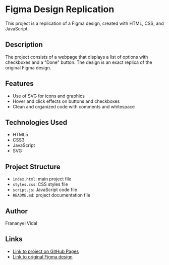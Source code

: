 # Figma Design Replication

This project is a replication of a Figma design, created with HTML, CSS, and JavaScript.

## Description

The project consists of a webpage that displays a list of options with checkboxes and a "Done" button. The design is an exact replica of the original Figma design.

## Features

- Use of SVG for icons and graphics
- Hover and click effects on buttons and checkboxes
- Clean and organized code with comments and whitespace

## Technologies Used

- HTML5
- CSS3
- JavaScript
- SVG

## Project Structure

- `index.html`: main project file
- `styles.css`: CSS styles file
- `script.js`: JavaScript code file
- `README.md`: project documentation file

## Author

Frananyel Vidal

## Links

- [Link to project on GitHub Pages](https://github.com/Irithium/-IrithiumFigma-Design-Replication)
- [Link to original Figma design](https://www.figma.com/design/dwBFtlKY933OJWWSrGPs5q/Frontend?node-id=1-196&t=PRi2ylQk1w0ZTb5W-0)
